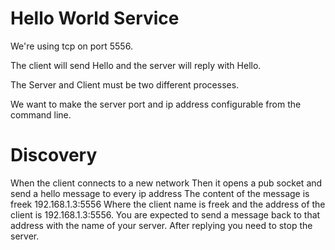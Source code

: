 Hello World Service
====

We're using tcp on port 5556. 

The client will send Hello and the server will reply with Hello. 

The Server and Client must be two different processes.

We want to make the server port and ip address configurable from the command line.

# Discovery

When the client connects to a new network
Then it opens a pub socket and send a hello message to every ip address
The content of the message is
freek 192.168.1.3:5556
Where the client name is freek and the address of the client is 192.168.1.3:5556. You are expected to send a message back to that address with the name of your server.
After replying you need to stop the server.
